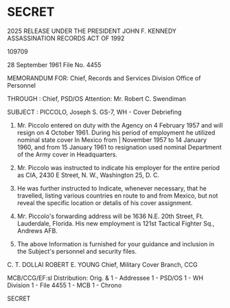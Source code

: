 # SECRET

2025 RELEASE UNDER THE PRESIDENT JOHN F. KENNEDY ASSASSINATION RECORDS ACT OF 1992

109709

28 September 1961
File No. 4455

MEMORANDUM FOR: Chief, Records and Services Division
Office of Personnel

THROUGH : Chief, PSD/OS
Attention: Mr. Robert C. Swendiman

SUBJECT : PICCOLO, Joseph S.
GS-7, WH - Cover Debriefing

1. Mr. Piccolo entered on duty with the Agency on 4 February 1957 and will resign on 4 October 1961. During his period of employment he utilized nominal state cover In Mexico from | November 1957 to 14 January 1960, and from 15 January 1961 to resignation used nominal Department of the Army cover in Headquarters.

2. Mr. Piccolo was instructed to indicate his employer for the entire period as CIA, 2430 E Street, N. W., Washington 25, D. C.

3. He was further instructed to Indicate, whenever necessary, that he travelled, listing various countries en route to and from Mexico, but not reveal the specific location or detalis of his cover assignment.

4. Мг. Piccolo's forwarding address will be 1636 Ν.Ε. 20th Street, Ft. Lauderdale, Florida. His new employment is 121st Tactical Fighter Sq., Andrews AFB.

5. The above Information is furnished for your guidance and inclusion in the Subject's personnel and security files.

C. T. DOLLAI
ROBERT E. YOUNG
Chief, Military Cover Branch, CCG

MCB/CCG/EF:sl
Distribution:
Orig. & 1 - Addressee
1 - PSD/OS
1 - WH Division
1 - File 4455
1 - MCB
1 - Chrono

SECRET
